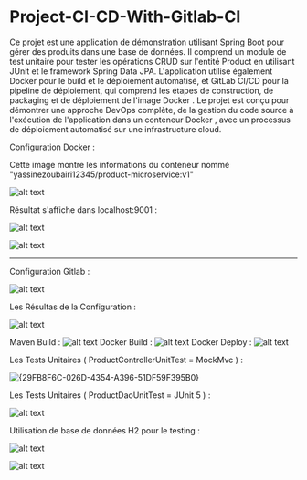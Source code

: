 # Project-CI-CD-With-Gitlab-CI



Ce projet est une application de démonstration utilisant Spring Boot pour gérer des produits dans une base de données. Il comprend un module de test unitaire
pour tester les opérations CRUD sur l'entité Product en utilisant JUnit et le framework Spring Data JPA.
L'application utilise également Docker pour le build et le déploiement automatisé,
et GitLab CI/CD pour la pipeline de déploiement, qui comprend les étapes de construction, de packaging et de déploiement de l'image Docker
. Le projet est conçu pour démontrer une approche DevOps complète, de la gestion du code source à l'exécution de l'application dans un conteneur Docker
, avec un processus de déploiement automatisé sur une infrastructure cloud.


Configuration Docker :


Cette image montre les informations du conteneur  nommé "yassinezoubairi12345/product-microservice:v1"

![alt text](image.png)

Résultat s'affiche dans localhost:9001 :

![alt text]({A7D80730-CA27-4B95-90C4-ECE3E150B676}.png)

![alt text]({A514F0CC-FDDA-4566-8204-ADE7E994A838}.png)

----------------------------------------------------------------------------------------------------------------------


Configuration Gitlab :

![alt text]({944B0EBA-D03F-4C41-A3E2-34DF77060306}.png)


Les Résultas de la Configuration :

![alt text]({BD0B65D3-40B7-451E-9986-16FD8EFFCE6B}.png)



Maven  Build  : ![alt text]({3A656A61-9A77-4DDE-85F4-B33D12D6782C}.png)
Docker Build  : ![alt text]({AA2676D0-008C-4F3B-9597-F6807DD1B0A7}.png)
Docker Deploy : ![alt text]({80D66209-6037-4023-8A82-7CAAC035876D}.png)

Les Tests Unitaires ( ProductControllerUnitTest = MockMvc ) :

![{29FB8F6C-026D-4354-A396-51DF59F395B0}](https://github.com/user-attachments/assets/cfe7c772-1499-4a02-9675-f9b72c8e9506)

Les Tests Unitaires ( ProductDaoUnitTest = JUnit 5 ) :

![alt text]({E132418B-29F4-494A-BC47-087F577D9300}.png)

Utilisation de base de données H2 pour le testing :

![alt text]({48E29C49-C8FE-4D75-9675-FA59F8CFE180}.png)

![alt text]({B757859B-ECD7-46AE-84EE-82F8F8A38BA9}.png)
